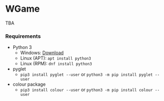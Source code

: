 # WGame
TBA
### Requirements
- Python 3
  - Windows: [Download](https://www.python.org/downloads/)
  - Linux (APT): `apt install python3`
  - Linux (RPM): `dnf install python3`
- pyglet
  - `pip3 install pyglet --user` or `python3 -m pip install pyglet --user`
- colour package
  - `pip3 install colour --user` or `python3 -m pip install colour --user`
